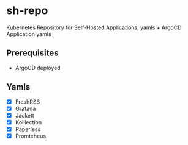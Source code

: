 # sh-repo
Kubernetes Repository for Self-Hosted Applications, yamls + ArgoCD Application yamls

## Prerequisites
- ArgoCD deployed

## Yamls
- [x] FreshRSS
- [x] Grafana
- [x] Jackett
- [x] Koillection
- [x] Paperless
- [x] Promteheus